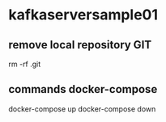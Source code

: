 # kafkaserversample01

## remove local repository GIT
rm -rf .git

## commands docker-compose
docker-compose up
docker-compose down

